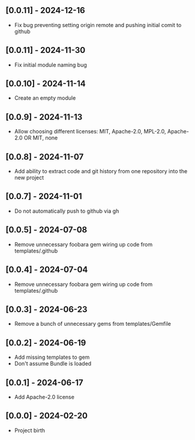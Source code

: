 ## [0.0.11] - 2024-12-16

- Fix bug preventing setting origin remote and pushing initial comit to github

## [0.0.11] - 2024-11-30

- Fix initial module naming bug

## [0.0.10] - 2024-11-14

- Create an empty module

## [0.0.9] - 2024-11-13

- Allow choosing different licenses: MIT, Apache-2.0, MPL-2.0, Apache-2.0 OR MIT, none

## [0.0.8] - 2024-11-07

- Add ability to extract code and git history from one repository into the new project

## [0.0.7] - 2024-11-01

- Do not automatically push to github via gh

## [0.0.5] - 2024-07-08

- Remove unnecessary foobara gem wiring up code from templates/.github

## [0.0.4] - 2024-07-04

- Remove unnecessary foobara gem wiring up code from templates/.github

## [0.0.3] - 2024-06-23

- Remove a bunch of unnecessary gems from templates/Gemfile

## [0.0.2] - 2024-06-19

- Add missing templates to gem
- Don't assume Bundle is loaded

## [0.0.1] - 2024-06-17

- Add Apache-2.0 license

## [0.0.0] - 2024-02-20

- Project birth
